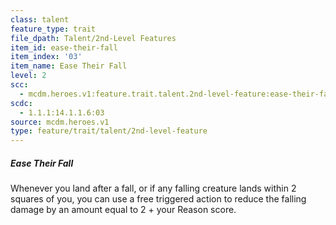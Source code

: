 ```yaml
---
class: talent
feature_type: trait
file_dpath: Talent/2nd-Level Features
item_id: ease-their-fall
item_index: '03'
item_name: Ease Their Fall
level: 2
scc:
  - mcdm.heroes.v1:feature.trait.talent.2nd-level-feature:ease-their-fall
scdc:
  - 1.1.1:14.1.1.6:03
source: mcdm.heroes.v1
type: feature/trait/talent/2nd-level-feature
---
```


##### Ease Their Fall

Whenever you land after a fall, or if any falling creature lands within 2 squares of you, you can use a free triggered action to reduce the falling damage by an amount equal to 2 + your Reason score.

